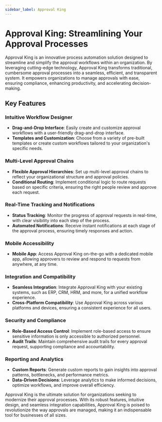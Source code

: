```yaml
---
sidebar_label: Approval King
---
```


# Approval King: Streamlining Your Approval Processes

Approval King is an innovative process automation solution designed to streamline and simplify the approval workflows within an organization. By leveraging cutting-edge technology, Approval King transforms traditional, cumbersome approval processes into a seamless, efficient, and transparent system. It empowers organizations to manage approvals with ease, ensuring compliance, enhancing productivity, and accelerating decision-making.

## Key Features

### Intuitive Workflow Designer
- **Drag-and-Drop Interface**: Easily create and customize approval workflows with a user-friendly drag-and-drop interface.
- **Templates and Customization**: Choose from a variety of pre-built templates or create custom workflows tailored to your organization's specific needs.

### Multi-Level Approval Chains
- **Flexible Approval Hierarchies**: Set up multi-level approval chains to reflect your organizational structure and approval policies.
- **Conditional Routing**: Implement conditional logic to route requests based on specific criteria, ensuring the right people review and approve each request.

### Real-Time Tracking and Notifications
- **Status Tracking**: Monitor the progress of approval requests in real-time, with clear visibility into each step of the process.
- **Automated Notifications**: Receive instant notifications at each stage of the approval process, ensuring timely responses and action.

### Mobile Accessibility
- **Mobile App**: Access Approval King on-the-go with a dedicated mobile app, allowing approvers to review and respond to requests from anywhere, at any time.

### Integration and Compatibility
- **Seamless Integration**: Integrate Approval King with your existing systems, such as ERP, CRM, HRM, and more, for a unified workflow experience.
- **Cross-Platform Compatibility**: Use Approval King across various platforms and devices, ensuring a consistent experience for all users.

### Security and Compliance
- **Role-Based Access Control**: Implement role-based access to ensure sensitive information is only accessible to authorized personnel.
- **Audit Trails**: Maintain comprehensive audit trails for every approval request, supporting compliance and accountability.

### Reporting and Analytics
- **Custom Reports**: Generate custom reports to gain insights into approval patterns, bottlenecks, and performance metrics.
- **Data-Driven Decisions**: Leverage analytics to make informed decisions, optimize workflows, and improve overall efficiency.

Approval King is the ultimate solution for organizations seeking to modernize their approval processes. With its robust features, intuitive design, and seamless integration capabilities, Approval King is poised to revolutionize the way approvals are managed, making it an indispensable tool for businesses of all sizes.
